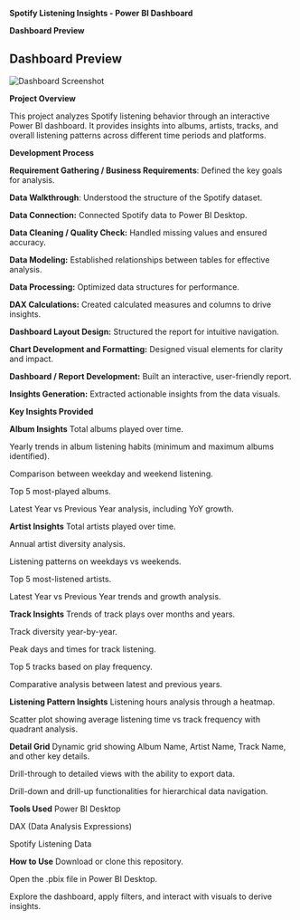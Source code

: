 **Spotify Listening Insights - Power BI Dashboard**

**Dashboard Preview**
## Dashboard Preview
![Dashboard Screenshot](
![spotify](https://github.com/user-attachments/assets/d6cbe49b-c48a-472b-9cd8-31bea5140449)
)

**Project Overview**

This project analyzes Spotify listening behavior through an interactive Power BI dashboard. It provides insights into albums, artists, tracks, and overall listening patterns across different time periods and platforms.

**Development Process**

**Requirement Gathering / Business Requirements**: Defined the key goals for analysis.

**Data Walkthrough**: Understood the structure of the Spotify dataset.

**Data Connection:** Connected Spotify data to Power BI Desktop.

**Data Cleaning / Quality Check:** Handled missing values and ensured accuracy.

**Data Modeling:** Established relationships between tables for effective analysis.

**Data Processing:** Optimized data structures for performance.

**DAX Calculations:** Created calculated measures and columns to drive insights.

**Dashboard Layout Design:** Structured the report for intuitive navigation.

**Chart Development and Formatting:** Designed visual elements for clarity and impact.

**Dashboard / Report Development:** Built an interactive, user-friendly report.

**Insights Generation:** Extracted actionable insights from the data visuals.

**Key Insights Provided**

**Album Insights**
Total albums played over time.

Yearly trends in album listening habits (minimum and maximum albums identified).

Comparison between weekday and weekend listening.

Top 5 most-played albums.

Latest Year vs Previous Year analysis, including YoY growth.

**Artist Insights**
Total artists played over time.

Annual artist diversity analysis.

Listening patterns on weekdays vs weekends.

Top 5 most-listened artists.

Latest Year vs Previous Year trends and growth analysis.

**Track Insights**
Trends of track plays over months and years.

Track diversity year-by-year.

Peak days and times for track listening.

Top 5 tracks based on play frequency.

Comparative analysis between latest and previous years.

**Listening Pattern Insights**
Listening hours analysis through a heatmap.

Scatter plot showing average listening time vs track frequency with quadrant analysis.

**Detail Grid**
Dynamic grid showing Album Name, Artist Name, Track Name, and other key details.

Drill-through to detailed views with the ability to export data.

Drill-down and drill-up functionalities for hierarchical data navigation.

**Tools Used**
Power BI Desktop

DAX (Data Analysis Expressions)

Spotify Listening Data

**How to Use**
Download or clone this repository.

Open the .pbix file in Power BI Desktop.

Explore the dashboard, apply filters, and interact with visuals to derive insights.

